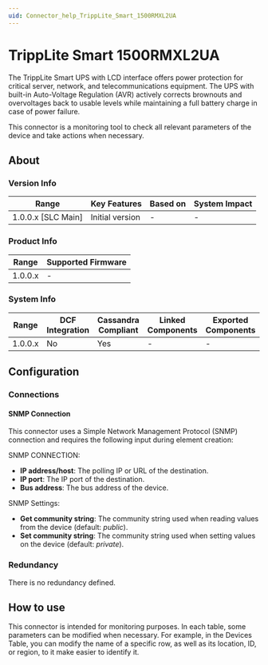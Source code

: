 ```yaml
---
uid: Connector_help_TrippLite_Smart_1500RMXL2UA
---
```


# TrippLite Smart 1500RMXL2UA

The TrippLite Smart UPS with LCD interface offers power protection for critical server, network, and telecommunications equipment. The UPS with built-in Auto-Voltage Regulation (AVR) actively corrects brownouts and overvoltages back to usable levels while maintaining a full battery charge in case of power failure.

This connector is a monitoring tool to check all relevant parameters of the device and take actions when necessary.

## About

### Version Info

| Range                | Key Features     | Based on     | System Impact     |
|----------------------|------------------|--------------|-------------------|
| 1.0.0.x \[SLC Main\] | Initial version  | \-           | \-                |

### Product Info

| Range     | Supported Firmware     |
|-----------|------------------------|
| 1.0.0.x   | \-                     |

### System Info

| Range     | DCF Integration     | Cassandra Compliant     | Linked Components     | Exported Components     |
|-----------|---------------------|-------------------------|-----------------------|-------------------------|
| 1.0.0.x   | No                  | Yes                     | \-                    | \-                      |

## Configuration

### Connections

#### SNMP Connection

This connector uses a Simple Network Management Protocol (SNMP) connection and requires the following input during element creation:

SNMP CONNECTION:

- **IP address/host**: The polling IP or URL of the destination.
- **IP port**: The IP port of the destination.
- **Bus address**: The bus address of the device.

SNMP Settings:

- **Get community string**: The community string used when reading values from the device (default: *public*).
- **Set community string**: The community string used when setting values on the device (default: *private*).

### Redundancy

There is no redundancy defined.

## How to use

This connector is intended for monitoring purposes. In each table, some parameters can be modified when necessary. For example, in the Devices Table, you can modify the name of a specific row, as well as its location, ID, or region, to it make easier to identify it.
